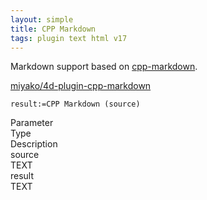 ```yaml
---
layout: simple
title: CPP Markdown
tags: plugin text html v17
---
```


Markdown support based on [cpp-markdown](https://github.com/sevenjay/cpp-markdown).

<!--more-->

[miyako/4d-plugin-cpp-markdown](https://github.com/miyako/4d-plugin-cpp-markdown/)

```
result:=CPP Markdown (source)
```

<div class="grid">
  <div class="syntax-th cell cell--2">Parameter</div>
  <div class="syntax-th cell cell--2">Type</div>
  <div class="syntax-th cell cell--8">Description</div>
  <div class="syntax-td cell cell--2">source</div>
  <div class="syntax-td cell cell--2">TEXT</div>
  <div class="syntax-td cell cell--8"></div>  
  <div class="syntax-td cell cell--2">result</div>
  <div class="syntax-td cell cell--2">TEXT</div>
  <div class="syntax-td cell cell--8"></div>  
</div>
